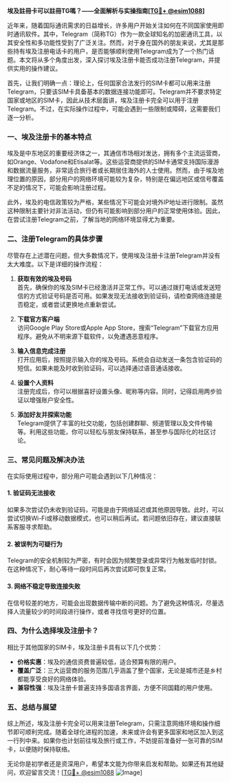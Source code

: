 **埃及註冊卡可以註冊TG嗎？——全面解析与实操指南[[TG💪+ @esim1088](https://t.me/s/esim1088)]**

近年来，随着国际通讯需求的日益增长，许多用户开始关注如何在不同国家使用即时通讯软件。其中，Telegram（简称TG）作为一款全球知名的加密通讯工具，以其安全性和多功能性受到了广泛关注。然而，对于身在国外的朋友来说，尤其是那些持有埃及注册电话卡的用户，是否能够顺利使用Telegram成为了一个热门话题。本文将从多个角度出发，深入探讨埃及注册卡能否成功注册Telegram，并提供实用的操作建议。

首先，让我们明确一点：理论上，任何国家合法发行的SIM卡都可以用来注册Telegram，只要该SIM卡具备基本的数据连接功能即可。Telegram并不要求特定国家或地区的SIM卡，因此从技术层面讲，埃及注册卡完全可以用于注册Telegram。不过，在实际操作过程中，可能会遇到一些限制或障碍，这需要我们逐一分析。

### 一、埃及注册卡的基本特点

埃及是中东地区的重要经济体之一，其通信市场相对发达，拥有多个主流运营商，如Orange、Vodafone和Etisalat等。这些运营商提供的SIM卡通常支持国际漫游和数据流量服务，非常适合旅行者或长期居住海外的人士使用。然而，由于埃及地理位置的原因，部分用户的网络环境可能较为复杂，特别是在偏远地区或信号覆盖不足的情况下，可能会影响注册过程。

此外，埃及的电信政策较为严格，某些情况下可能会对境外IP地址进行限制。虽然这种限制主要针对非法活动，但仍有可能影响到部分用户的正常使用体验。因此，在尝试注册Telegram之前，了解当地的网络环境显得尤为重要。

### 二、注册Telegram的具体步骤

尽管存在上述潜在问题，但大多数情况下，使用埃及注册卡注册Telegram并没有太大难度。以下是详细的操作流程：

1. **获取有效的埃及号码**  
   首先，确保你的埃及SIM卡已经激活并正常工作。可以通过拨打电话或发送短信的方式验证号码是否可用。如果发现无法接收到验证码，请检查网络连接是否稳定，或者尝试更换地点重新尝试。

2. **下载官方客户端**  
   访问Google Play Store或Apple App Store，搜索“Telegram”下载官方应用程序。避免从不明来源下载软件，以免遭遇恶意程序。

3. **输入信息完成注册**  
   打开应用后，按照提示输入你的埃及号码。系统会自动发送一条包含验证码的短信。如果未能及时收到验证码，可以选择通过语音通话接收。

4. **设置个人资料**  
   注册完成后，你可以根据喜好设置头像、昵称等内容。同时，记得启用两步验证以增强账户安全性。

5. **添加好友并探索功能**  
   Telegram提供了丰富的社交功能，包括创建群聊、频道管理以及文件传输等。利用这些功能，你可以轻松与朋友保持联系，甚至参与国际化的社区讨论。

### 三、常见问题及解决办法

在实际使用过程中，部分用户可能会遇到以下几种情况：

#### 1. 验证码无法接收
如果多次尝试仍未收到验证码，可能是由于网络延迟或其他原因导致。此时，可以尝试切换Wi-Fi或移动数据模式，也可以稍后再试。若问题依旧存在，建议直接联系客服寻求帮助。

#### 2. 被误判为可疑行为
Telegram的安全机制较为严密，有时会因为频繁登录或异常行为触发临时封锁。在这种情况下，耐心等待一段时间后再次尝试即可恢复正常。

#### 3. 网络不稳定导致连接失败
在信号较差的地方，可能会出现数据传输中断的问题。为了避免这种情况，尽量选择人流量较少的时间段进行操作，或者寻找信号更好的位置。

### 四、为什么选择埃及注册卡？

相比于其他国家的SIM卡，埃及注册卡具有以下几个优势：

- **价格实惠**：埃及的通信资费普遍较低，适合预算有限的用户。
- **覆盖广泛**：三大运营商的服务范围几乎涵盖了整个国家，无论是城市还是乡村都能享受良好的网络体验。
- **兼容性强**：埃及注册卡普遍支持多国语言界面，方便不同国籍的用户使用。

### 五、总结与展望

综上所述，埃及注册卡完全可以用来注册Telegram，只需注意网络环境和操作细节即可顺利完成。随着全球化进程的加速，未来或许会有更多国家和地区加入到这一行列中来。如果你也计划前往埃及旅行或工作，不妨提前准备好一张可靠的SIM卡，以便随时保持联络。

无论你是初学者还是资深用户，希望本文能为你带来启发和帮助。如果还有其他疑问，欢迎留言交流！[[TG💪+ @esim1088](https://t.me/s/esim1088) ![Image](https://i.postimg.cc/4NQfJmqS/Snipaste-2025-05-13-00-14-12.png)]